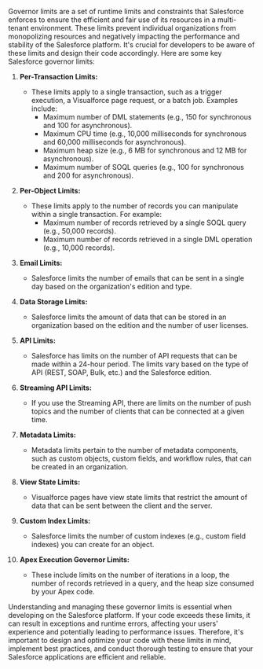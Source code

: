 Governor limits are a set of runtime limits and constraints that Salesforce enforces to ensure the efficient and fair use of its resources in a multi-tenant environment. These limits prevent individual organizations from monopolizing resources and negatively impacting the performance and stability of the Salesforce platform. It's crucial for developers to be aware of these limits and design their code accordingly. Here are some key Salesforce governor limits:

1. **Per-Transaction Limits:**
   - These limits apply to a single transaction, such as a trigger execution, a Visualforce page request, or a batch job. Examples include:
     - Maximum number of DML statements (e.g., 150 for synchronous and 100 for asynchronous).
     - Maximum CPU time (e.g., 10,000 milliseconds for synchronous and 60,000 milliseconds for asynchronous).
     - Maximum heap size (e.g., 6 MB for synchronous and 12 MB for asynchronous).
     - Maximum number of SOQL queries (e.g., 100 for synchronous and 200 for asynchronous).

2. **Per-Object Limits:**
   - These limits apply to the number of records you can manipulate within a single transaction. For example:
     - Maximum number of records retrieved by a single SOQL query (e.g., 50,000 records).
     - Maximum number of records retrieved in a single DML operation (e.g., 10,000 records).

3. **Email Limits:**
   - Salesforce limits the number of emails that can be sent in a single day based on the organization's edition and type.

4. **Data Storage Limits:**
   - Salesforce limits the amount of data that can be stored in an organization based on the edition and the number of user licenses.

5. **API Limits:**
   - Salesforce has limits on the number of API requests that can be made within a 24-hour period. The limits vary based on the type of API (REST, SOAP, Bulk, etc.) and the Salesforce edition.

6. **Streaming API Limits:**
   - If you use the Streaming API, there are limits on the number of push topics and the number of clients that can be connected at a given time.

7. **Metadata Limits:**
   - Metadata limits pertain to the number of metadata components, such as custom objects, custom fields, and workflow rules, that can be created in an organization.

8. **View State Limits:**
   - Visualforce pages have view state limits that restrict the amount of data that can be sent between the client and the server.

9. **Custom Index Limits:**
   - Salesforce limits the number of custom indexes (e.g., custom field indexes) you can create for an object.

10. **Apex Execution Governor Limits:**
    - These include limits on the number of iterations in a loop, the number of records retrieved in a query, and the heap size consumed by your Apex code.

Understanding and managing these governor limits is essential when developing on the Salesforce platform. If your code exceeds these limits, it can result in exceptions and runtime errors, affecting your users' experience and potentially leading to performance issues. Therefore, it's important to design and optimize your code with these limits in mind, implement best practices, and conduct thorough testing to ensure that your Salesforce applications are efficient and reliable.
